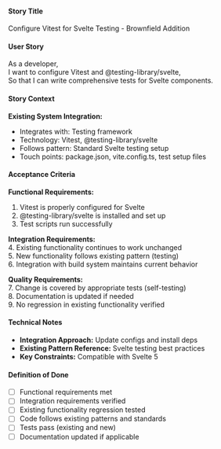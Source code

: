 #### Story Title

Configure Vitest for Svelte Testing - Brownfield Addition

#### User Story

As a developer,  
I want to configure Vitest and @testing-library/svelte,  
So that I can write comprehensive tests for Svelte components.

#### Story Context

**Existing System Integration:**

- Integrates with: Testing framework
- Technology: Vitest, @testing-library/svelte
- Follows pattern: Standard Svelte testing setup
- Touch points: package.json, vite.config.ts, test setup files

#### Acceptance Criteria

**Functional Requirements:**

1. Vitest is properly configured for Svelte
2. @testing-library/svelte is installed and set up
3. Test scripts run successfully

**Integration Requirements:**  
4. Existing functionality continues to work unchanged  
5. New functionality follows existing pattern (testing)  
6. Integration with build system maintains current behavior

**Quality Requirements:**  
7. Change is covered by appropriate tests (self-testing)  
8. Documentation is updated if needed  
9. No regression in existing functionality verified

#### Technical Notes

- **Integration Approach:** Update configs and install deps
- **Existing Pattern Reference:** Svelte testing best practices
- **Key Constraints:** Compatible with Svelte 5

#### Definition of Done

- [ ] Functional requirements met
- [ ] Integration requirements verified
- [ ] Existing functionality regression tested
- [ ] Code follows existing patterns and standards
- [ ] Tests pass (existing and new)
- [ ] Documentation updated if applicable